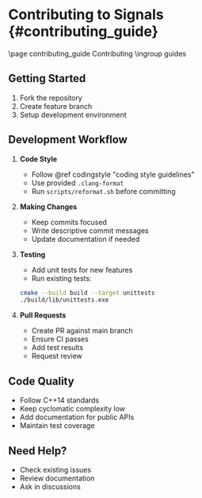 # Contributing to Signals {#contributing_guide}
\page contributing_guide Contributing
\ingroup guides
## Getting Started

1. Fork the repository
2. Create feature branch
3. Setup development environment

## Development Workflow

1. **Code Style**
   - Follow @ref codingstyle "coding style guidelines"
   - Use provided `.clang-format`
   - Run `scripts/reformat.sh` before committing

2. **Making Changes**
   - Keep commits focused
   - Write descriptive commit messages
   - Update documentation if needed

3. **Testing**
   - Add unit tests for new features
   - Run existing tests:
   ```bash
   cmake --build build --target unittests
   ./build/lib/unittests.exe
   ```

4. **Pull Requests**
   - Create PR against main branch
   - Ensure CI passes
   - Add test results
   - Request review

## Code Quality

- Follow C++14 standards
- Keep cyclomatic complexity low
- Add documentation for public APIs
- Maintain test coverage

## Need Help?

- Check existing issues
- Review documentation
- Ask in discussions
